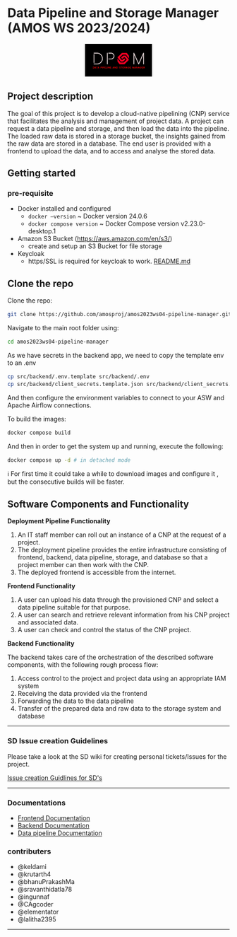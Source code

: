 # Data Pipeline and Storage Manager (AMOS WS 2023/2024)
<p align="center">
<img src="Deliverables%2Fsprint-01%2FDPSM%20Team%20Logo.jpg"  width="30%" height="30%">
</p>

## Project description

The goal of this project is to develop a cloud-native pipelining (CNP) service that facilitates the analysis and management of project data. A project can request a data pipeline and storage, and then load the data into the pipeline. The loaded raw data is stored in a storage bucket, the insights gained from the raw data are stored in a database. The end user is provided with a frontend to upload the data, and to access and analyse the stored data.

## Getting started

### pre-requisite

- Docker installed and configured
    - `docker —version` ~ Docker version 24.0.6
    - `docker compose version` ~ Docker Compose version v2.23.0-desktop.1
- Amazon S3 Bucket (https://aws.amazon.com/en/s3/)
  - create and setup an S3 Bucket for file storage
- Keycloak
  - https/SSL is required for keycloak to work. [README.md](src%2Fkeycloak%2FREADME.md)
  


## Clone the repo

Clone the repo: 

```bash
git clone https://github.com/amosproj/amos2023ws04-pipeline-manager.git
```

Navigate to the main root folder using:

```bash
cd amos2023ws04-pipeline-manager
```

As we have secrets in the backend app, we need to copy the template env to an .env
```bash
cp src/backend/.env.template src/backend/.env
cp src/backend/client_secrets.template.json src/backend/client_secrets.json

```
And then configure the environment variables to connect to your ASW and Apache Airflow connections.

To build the images:
```bash
docker compose build
```
And then in order to get the system up and running, execute the following:

```bash
docker compose up -d # in detached mode
```

<aside>
ℹ️ For first time it could take a while to download images and configure it , but the consecutive builds will be faster.

</aside>

## Software Components and Functionality

**Deployment Pipeline Functionality**
1. An IT staff member can roll out an instance of a CNP at the request of a project.
2. The deployment pipeline provides the entire infrastructure consisting of frontend, backend, data pipeline, storage, and database so that a project member can then work with the CNP.
3. The deployed frontend is accessible from the internet.

**Frontend Functionality**
1. A user can upload his data through the provisioned CNP and select a data pipeline suitable for that purpose.
2. A user can search and retrieve relevant information from his CNP project and associated data.
3. A user can check and control the status of the CNP project.

**Backend Functionality**

The backend takes care of the orchestration of the described software components, with the following rough process flow:
1. Access control to the project and project data using an appropriate IAM system
2. Receiving the data provided via the frontend
3. Forwarding the data to the data pipeline
4. Transfer of the prepared data and raw data to the storage system and database
<hr>

### SD Issue creation Guidelines
Please take a look at the SD wiki for creating personal tickets/Issues for the project. 

[Issue creation Guidlines for SD's](Documentation/SD_Issue_Guidelines.md)

<hr>

### Documentations

- [Frontend Documentation](src/frontend/README.md)
- [Backend Documentation](src/backend/README.md)
- [Data pipeline Documentation ](src/datapipeline/README.md)



### contributers

* @keldami
* @krutarth4
* @bhanuPrakashMa
* @sravanthidatla78
* @ingunnaf
* @CAgcoder
* @elementator
* @lalitha2395


<hr>
